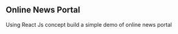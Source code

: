 <h2>Online News Portal</h2>
<p>Using React Js concept build a simple demo of online news portal</p>



